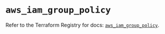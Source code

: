 # `aws_iam_group_policy`

Refer to the Terraform Registry for docs: [`aws_iam_group_policy`](https://registry.terraform.io/providers/hashicorp/aws/4.54.0/docs/resources/iam_group_policy).
